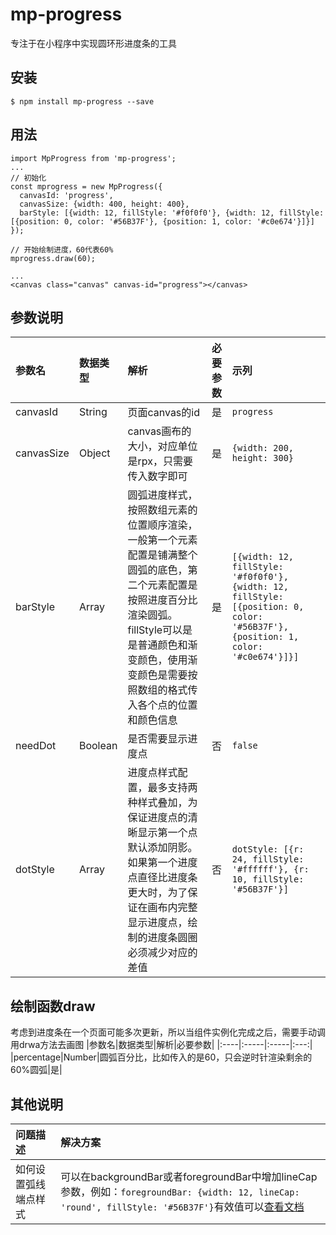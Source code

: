 # mp-progress
专注于在小程序中实现圆环形进度条的工具

## 安装
```
$ npm install mp-progress --save
```

## 用法
```
import MpProgress from 'mp-progress';
...
// 初始化
const mprogress = new MpProgress({
  canvasId: 'progress',
  canvasSize: {width: 400, height: 400},
  barStyle: [{width: 12, fillStyle: '#f0f0f0'}, {width: 12, fillStyle: [{position: 0, color: '#56B37F'}, {position: 1, color: '#c0e674'}]}]
});

// 开始绘制进度，60代表60%
mprogress.draw(60);

...
<canvas class="canvas" canvas-id="progress"></canvas>
```
## 参数说明
|参数名|数据类型|解析|必要参数|示列|
|:----|:-----|:-----|:---:|:-----|
|canvasId|String|页面canvas的id|是|`progress`|
|canvasSize|Object|canvas画布的大小，对应单位是rpx，只需要传入数字即可|是|`{width: 200, height: 300}`|
|barStyle|Array|圆弧进度样式，按照数组元素的位置顺序渲染，一般第一个元素配置是铺满整个圆弧的底色，第二个元素配置是按照进度百分比渲染圆弧。fillStyle可以是是普通颜色和渐变颜色，使用渐变颜色是需要按照数组的格式传入各个点的位置和颜色信息|是|`[{width: 12, fillStyle: '#f0f0f0'}, {width: 12, fillStyle: [{position: 0, color: '#56B37F'}, {position: 1, color: '#c0e674'}]}]`|
|needDot|Boolean|是否需要显示进度点|否|`false`|
|dotStyle|Array|进度点样式配置，最多支持两种样式叠加，为保证进度点的清晰显示第一个点默认添加阴影。如果第一个进度点直径比进度条更大时，为了保证在画布内完整显示进度点，绘制的进度条圆圈必须减少对应的差值|否|`dotStyle: [{r: 24, fillStyle: '#ffffff'}, {r: 10, fillStyle: '#56B37F'}]`|

## 绘制函数draw
考虑到进度条在一个页面可能多次更新，所以当组件实例化完成之后，需要手动调用drwa方法去画图
|参数名|数据类型|解析|必要参数|
|:----|:-----|:-----|:---:|
|percentage|Number|圆弧百分比，比如传入的是60，只会逆时针渲染剩余的60%圆弧|是|

## 其他说明
|问题描述|解决方案|
|:----|:-----|
|如何设置弧线端点样式|可以在backgroundBar或者foregroundBar中增加lineCap参数，例如：`foregroundBar: {width: 12, lineCap: 'round', fillStyle: '#56B37F'}`有效值可以[查看文档](https://developers.weixin.qq.com/miniprogram/dev/api/canvas/CanvasContext.setLineCap.html)|
